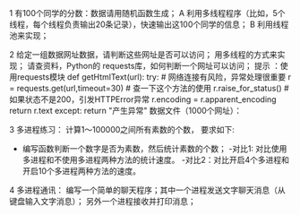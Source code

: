 1  有100个同学的分数：数据请用随机函数生成；
     A  利用多线程程序（比如，5个线程，每个线程负责输出20条记录），快速输出这100个同学的信息；
     B 利用线程池来实现；

2 给定一组数据网址数据，请判断这些网址是否可以访问； 用多线程的方式来实现；
   请查资料，Python的 requests库，如何判断一个网址可以访问；
提示 ：使用requests模块
   def getHtmlText(url):
    try:        # 网络连接有风险，异常处理很重要
        r = requests.get(url,timeout=30)    # 查一下这个方法的使用
        r.raise_for_status()       # 如果状态不是200，引发HTTPError异常
        r.encoding = r.apparent_encoding
        return r.text
    except:
         return "产生异常"
  数据文件（1000个网址）：


3  多进程练习：
计算1～100000之间所有素数的个数， 要求如下:
- 编写函数判断一个数字是否为素数，然后统计素数的个数；
-对比1: 对比使用多进程和不使用多进程两种方法的统计速度。
-对比2：对比开启4个多进程和开启10个多进程两种方法的速度。

4 多进程通讯：
  编写一个简单的聊天程序；其中一个进程发送文字聊天消息（从键盘输入文字消息）；  另外一个进程接收并打印消息；